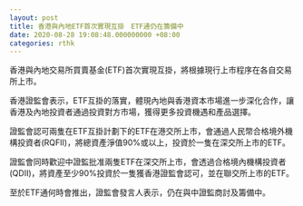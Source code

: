 ```yaml
---
layout: post
title: 香港與內地ETF首次實現互掛　ETF通仍在籌備中
date: 2020-08-28 19:08:48.000000000 +08:00
categories: rthk
---
```


香港與內地交易所買賣基金(ETF)首次實現互掛，將根據現行上市程序在各自交易所上市。

香港證監會表示，ETF互掛的落實，體現內地與香港資本市場進一步深化合作，讓香港及內地投資者通過投資對方市場，獲得更多投資機遇和產品選擇。

證監會認可兩隻在ETF互掛計劃下的ETF在港交所上市，會通過人民幣合格境外機構投資者(RQFII)，將總資產淨值90%或以上，投資於一隻在深交所上市的ETF。

證監會同時歡迎中證監批准兩隻ETF在深交所上市，會透過合格境內機構投資者(QDII)，將資產至少90%投資於一隻獲香港證監會認可，並在聯交所上市的ETF。

至於ETF通何時會推出，證監會發言人表示，仍在與中證監商討及籌備中。
